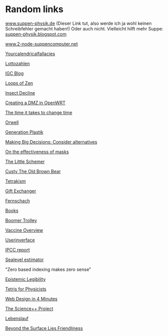# Random links

<p><a href="http://www.super-physik.de">www.suppen-physik.de</a>
(Dieser Link tut, also werde ich ja wohl keinen Schreibfehler gemacht
haben!) Oder auch nicht. Vielleicht hilft mehr Suppe: <a href="https://super-physik.blogspot.com">suppen-physik.blogspot.com</a></p>
<p><a href="http://www.2-node-supercomputer.net">www.2-node-suppencomputer.net</a>
<p><a href="http://yourcalendricalfallacyis.com">Yourcalendricalfallacies</a></p>
<p><a href="https://www.dwdl.de/hoffzumsonntag/51345/sind_die_lottozahlen_von_gesellschaftlicher_relevanz/">Lottozahlen</a></p>
<p><a href="http://www.igcscience.org/">IGC Blog</a></p>
<p><a href="https://loopsofzen.uk">Loops of Zen</a></p>
<p><a href="http://journals.plos.org/plosone/article?id=10.1371/journal.pone.0185809">Insect Decline</a></p>
<p><a href="https://blog.christophersmart.com/2015/01/17/creating-a-dmz-in-openwrt/">Creating a DMZ in OpenWRT</a></p>
<p><a href="http://blog.poormansmath.net/the-time-it-takes-to-change-the-time/">The time it takes to change time</a></p>
<p><a href="http://www.osmotic-studios.com/games/">Orwell</a></p>
<p><a href="http://www.faz.net/aktuell/generation-plastik/">Generation Plastik</a></p>
<p><a href="https://www.nytimes.com/2018/09/01/opinion/sunday/how-make-big-decision.html">Making Big Decisions: Consider alternatives</a></p>
<p><a href="https://aatishb.com/maskmath/">On the effectiveness of masks</a></p>
<p><a href="https://pdfs.semanticscholar.org/35d0/d5275a8390c351ce98fbdc2ad37d210ba63b.pdf">The Little Schemer</a></p>
<p><a href="https://1337dk.com/">Custy The Old Brown Bear</a></p>
<p><a href="https://tetrakism.org/">Tetrakism</a></p>
<p><a href="https://giftexchanger.org/">Gift Exchanger</a></p>
<p><a href="https://fernschach.com">Fernschach</a></p>
<p><a href="https://www.alibris.com/wishlist/14621695/VJXUCOXJ4M9ZDAGRPO60">Books</a></p>
<p><a href="https://blog.simplejustice.us/wp-content/uploads/2020/11/Boomer-Trolley.jpg">Boomer Trolley</a></p>
<p><a href="https://www.youtube.com/watch?v=u9Op3RVXtD0">Vaccine Overview</a></p>
<p><a href="https://userinyerface.com/">Userinyerface</a></p>
<p><a href="https://www.ipcc.ch/report/ar6/wg1/">IPCC report</a></p>
<p><a href="https://sealevel.nasa.gov/data_tools/17">Sealevel estimator</a></p>
<p>"Zero based indexing makes zero sense"</p>
<p><a href="https://acesounderglass.com/2022/02/07/epistemic-legibility/">Epistemic Legibility</a></p>
<p><a href="https://unit520.net/deadtrees/">Tetris for Physicists</a></p>
<p><a href="https://jgthms.com/web-design-in-4-minutes/">Web Design in 4 Minutes</a></p>
<p><a href="https://scienceplusplus.org">The Science++ Project</a></p>
<p><a href="https://www.youtube.com/shorts/0D290GHHuXE">Lebenslauf</a></p>
<p><a href="view-source:https://christianheilmann.com/2023/08/18/adding-a-share-to-mastodon-link-to-any-web-site-and-here/">Beyond the Surface Lies Friendliness</a></p>
